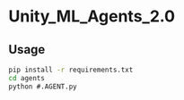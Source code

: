 # Unity_ML_Agents_2.0

## Usage
```cmd
pip install -r requirements.txt
cd agents
python #.AGENT.py
```